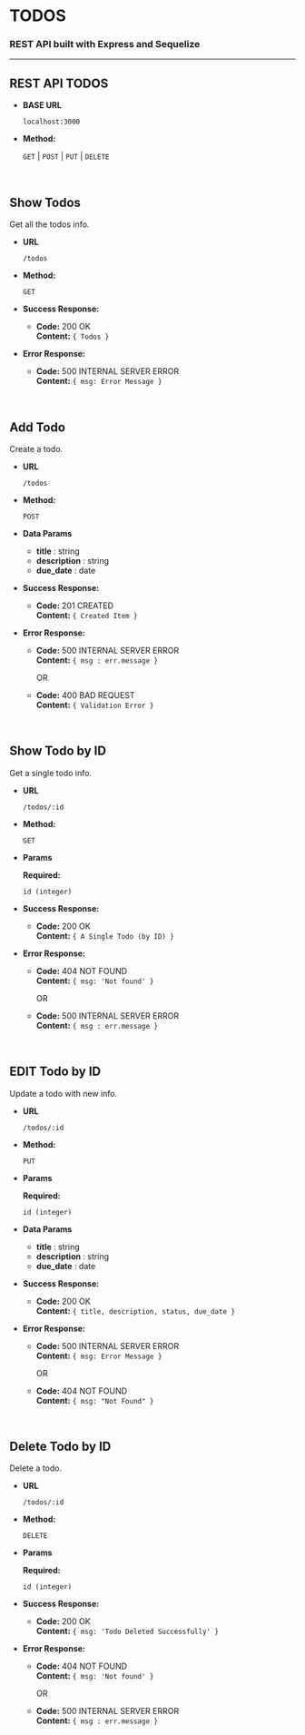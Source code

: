 # TODOS #
### REST API built with Express and Sequelize ###
----

**REST API TODOS**
----

* **BASE URL**
  
      localhost:3000

* **Method:**
  
  `GET` | `POST` | `PUT` | `DELETE`
  

<br>

**Show Todos**
----
  Get all the todos info.

* **URL**

      /todos

* **Method:**

  `GET`

* **Success Response:**

  * **Code:** 200 OK <br />
    **Content:** `{ Todos }`
 
* **Error Response:**

  * **Code:** 500 INTERNAL SERVER ERROR <br />
    **Content:** `{ msg: Error Message }`

<br>

**Add Todo**
----
  Create a todo.

* **URL**

      /todos

* **Method:**

  `POST`

* **Data Params**

    * **title** : string
    * **description** : string
    * **due_date** : date

* **Success Response:**

  * **Code:** 201 CREATED <br />
    **Content:** `{ Created Item }`
 
* **Error Response:**

  * **Code:** 500 INTERNAL SERVER ERROR <br />
    **Content:** `{ msg : err.message }`

    OR

  * **Code:** 400 BAD REQUEST <br />
    **Content:** `{ Validation Error }`

<br>

**Show Todo by ID**
----
  Get a single todo info.

* **URL**

      /todos/:id

* **Method:**

  `GET`

* **Params**
  
  **Required:**
 
      id (integer)

* **Success Response:**

  * **Code:** 200 OK <br />
    **Content:** `{ A Single Todo (by ID) }`
 
* **Error Response:**

  * **Code:** 404 NOT FOUND <br />
    **Content:** `{ msg: 'Not found' }`

    OR

  * **Code:** 500 INTERNAL SERVER ERROR <br />
    **Content:** `{ msg : err.message }`

<br>

**EDIT Todo by ID**
----
  Update a todo with new info.

* **URL**

      /todos/:id

* **Method:**

  `PUT`

* **Params**
  
  **Required:**
 
      id (integer)

* **Data Params**

  * **title** : string
  * **description** : string
  * **due_date** : date

* **Success Response:**

  * **Code:** 200 OK <br />
    **Content:** `{ title, description, status, due_date }`
 
* **Error Response:**
  
  * **Code:** 500 INTERNAL SERVER ERROR <br />
    **Content:** `{ msg: Error Message }`

    OR

  * **Code:** 404 NOT FOUND <br />
    **Content:** `{ msg: "Not Found" }`

<br>

**Delete Todo by ID**
----
  Delete a todo.

* **URL**

      /todos/:id

* **Method:**

  `DELETE`

* **Params**
  
  **Required:**
 
      id (integer)

* **Success Response:**

  * **Code:** 200 OK <br />
    **Content:** `{ msg: 'Todo Deleted Successfully' }`
 
* **Error Response:**

  * **Code:** 404 NOT FOUND <br />
    **Content:** `{ msg: 'Not found' }`

    OR

  * **Code:** 500 INTERNAL SERVER ERROR <br />
    **Content:** `{ msg : err.message }`